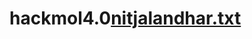 # hackmol4.0[nitjalandhar.txt](https://github.com/harshalplus1/hackmol4.0/files/10610299/nitjalandhar.txt)
